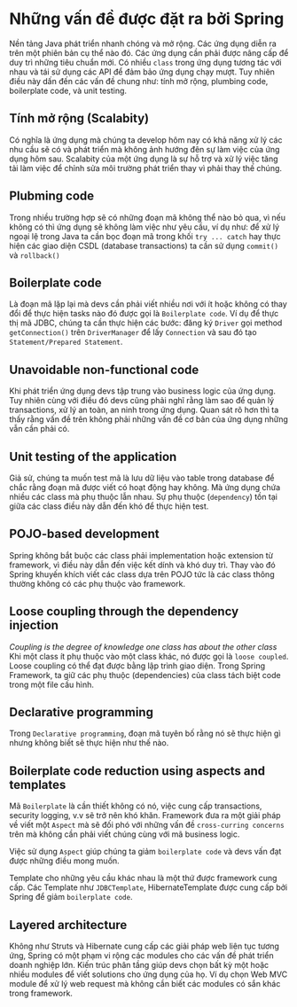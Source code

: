 # Những vấn đề được đặt ra bởi Spring

Nền tảng Java phát triển nhanh chóng và mở rộng. Các ứng dụng diễn ra trên một phiên bản cụ thể nào đó. Các ứng dụng cần phải được nâng cấp để duy trì những tiêu chuẩn mới. Có nhiều ```class``` trong ứng dụng tương tác với nhau và tái sử dụng các API để đảm bảo ứng dụng chạy mượt. Tuy nhiên điều này dấn đến các vấn đề chung như: tính mở rộng, plumbing code, boilerplate code, và unit testing.

## Tính mở rộng (Scalabity)

Có nghĩa là ứng dụng mà chúng ta develop hôm nay có khả năng xử lý các nhu cầu sẽ có và phát triển mà không ảnh hướng đên sự làm việc của ứng dụng hôm sau. Scalabity của một ứng dụng là sự hỗ trợ và xử lý việc tăng tải làm việc để chỉnh sửa môi trường phát triển thay vì phải thay thế chúng.

## Plubming code

Trong nhiều trường hợp sẽ có những đoạn mã không thể nào bỏ qua, vì nếu không có thì ứng dụng sẽ không làm việc như yêu cầu, ví dụ như: để xử lý ngoại lệ trong Java ta cần bọc đoạn mã trong khối ```try ... catch``` hay thực hiện các giao diện CSDL (database transactions) ta cần sử dụng ```commit()``` và ```rollback()```

## Boilerplate code

Là đoạn mã lặp lại mà devs cần phải viết nhiều nơi với ít hoặc không có thay đổi để thực hiện tasks nào đó được gọi là ```Boilerplate code```. Ví dụ để thực thị mã JDBC, chúng ta cần thực hiện các bước: đăng ký ```Driver``` gọi method ```getConnection()``` trên ```DriverManager``` để lấy ```Connection``` và sau đó tạo ```Statement/Prepared Statement```.

## Unavoidable non-functional code

Khi phát triển ứng dụng devs tập trung vào business logic của ứng dụng. Tuy nhiên cùng với điều đó devs cũng phải nghĩ rằng làm sao để quản lý transactions, xử lý an toàn, an ninh trong ứng dụng. Quan sát rõ hơn thì ta thấy rằng vấn đề trên không phải những vấn đề cơ bản của ứng dụng những vẫn cần phải có.

## Unit testing of the application

Giả sử, chúng ta muốn test mã là lưu dữ liệu vào table trong database để chắc rằng đoạn mã được viết có hoạt động hay không. Mà ứng dụng chứa nhiều các class mà phụ thuộc lẫn nhau. Sự phụ thuộc (```dependency```) tồn tại giữa các class điều này dẫn đến khó để thực hiện test.

## POJO-based development

Spring không bắt buộc các class phải implementation hoặc extension từ framework, vì điều này dẫn đến việc kết dính và khó duy trì. Thay vào đó Spring khuyến khích viết các class dựa trên POJO tức là các class thông thường không có các phụ thuộc vào framework.

## Loose coupling through the dependency injection

*Coupling is the degree of knowledge one class has about the other class* Khi một class ít phụ thuộc vào một class khác, nó được gọi là ```loose coupled```. Loose coupling có thể đạt được bằng lập trình giao diện. Trong Spring Framework, ta giữ các phụ thuộc (dependencies) của class tách biệt code trong một file cấu hình.

## Declarative programming

Trong ```Declarative programming```, đoạn mã tuyên bố rằng nó sẽ thực hiện gì nhưng không biết sẽ thực hiện như thế nào.

## Boilerplate code reduction using aspects and templates

Mã ```Boilerplate``` là cần thiết không có nó, việc cung cấp transactions, security logging, v.v sẽ trở nên khó khăn. Framework đưa ra một giải pháp về viết một ```Aspect``` mà sẽ đối phó với những vấn đề ```cross-curring concerns``` trên mà không cần phải viết chúng cùng với mã business logic. 

Việc sử dụng ```Aspect``` giúp chúng ta giảm ```boilerplate code``` và devs vấn đạt được những điều mong muốn.

Template cho những yêu cầu khác nhau là một thứ được framework cung cấp. Các Template như ```JDBCTemplate```, HibernateTemplate được cung cấp bởi Spring để giảm ```boilerplate code```.

## Layered architecture

Không như Struts và Hibernate cung cấp các giải pháp web liên tục tương ứng, Spring có một phạm vi rộng các modules cho các vấn đề phát triển doanh nghiệp lớn. Kiến trúc phân tầng giúp devs chọn bất kỳ một hoặc nhiều modules để viết solutions cho ứng dụng của họ. Ví dụ chọn Web MVC module để xử lý web request mà không cần biết các modules có sắn khác trong framework.